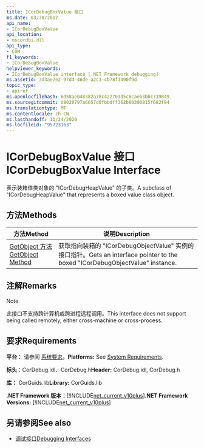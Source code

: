 ```yaml
---
title: ICorDebugBoxValue 接口
ms.date: 03/30/2017
api_name:
- ICorDebugBoxValue
api_location:
- mscordbi.dll
api_type:
- COM
f1_keywords:
- ICorDebugBoxValue
helpviewer_keywords:
- ICorDebugBoxValue interface [.NET Framework debugging]
ms.assetid: 3d3ae7e2-97d4-46de-a2c3-cb78f3490f9d
topic_type:
- apiref
ms.openlocfilehash: 6d58ae048382a78c422703d5c6caeb3bbc739849
ms.sourcegitcommit: d8020797a6657d0fbbdff362b80300815f682f94
ms.translationtype: MT
ms.contentlocale: zh-CN
ms.lasthandoff: 11/24/2020
ms.locfileid: "95723163"
---
```

# <a name="icordebugboxvalue-interface"></a><span data-ttu-id="02d6e-102">ICorDebugBoxValue 接口</span><span class="sxs-lookup"><span data-stu-id="02d6e-102">ICorDebugBoxValue Interface</span></span>

<span data-ttu-id="02d6e-103">表示装箱值类对象的 "ICorDebugHeapValue" 的子类。</span><span class="sxs-lookup"><span data-stu-id="02d6e-103">A subclass of "ICorDebugHeapValue" that represents a boxed value class object.</span></span>  
  
## <a name="methods"></a><span data-ttu-id="02d6e-104">方法</span><span class="sxs-lookup"><span data-stu-id="02d6e-104">Methods</span></span>  
  
|<span data-ttu-id="02d6e-105">方法</span><span class="sxs-lookup"><span data-stu-id="02d6e-105">Method</span></span>|<span data-ttu-id="02d6e-106">说明</span><span class="sxs-lookup"><span data-stu-id="02d6e-106">Description</span></span>|  
|------------|-----------------|  
|[<span data-ttu-id="02d6e-107">GetObject 方法</span><span class="sxs-lookup"><span data-stu-id="02d6e-107">GetObject Method</span></span>](icordebugboxvalue-getobject-method.md)|<span data-ttu-id="02d6e-108">获取指向装箱的 "ICorDebugObjectValue" 实例的接口指针。</span><span class="sxs-lookup"><span data-stu-id="02d6e-108">Gets an interface pointer to the boxed "ICorDebugObjectValue" instance.</span></span>|  
  
## <a name="remarks"></a><span data-ttu-id="02d6e-109">注解</span><span class="sxs-lookup"><span data-stu-id="02d6e-109">Remarks</span></span>  
  
> [!NOTE]
> <span data-ttu-id="02d6e-110">此接口不支持跨计算机或跨进程远程调用。</span><span class="sxs-lookup"><span data-stu-id="02d6e-110">This interface does not support being called remotely, either cross-machine or cross-process.</span></span>  
  
## <a name="requirements"></a><span data-ttu-id="02d6e-111">要求</span><span class="sxs-lookup"><span data-stu-id="02d6e-111">Requirements</span></span>  

 <span data-ttu-id="02d6e-112">**平台：** 请参阅 [系统要求](../../get-started/system-requirements.md)。</span><span class="sxs-lookup"><span data-stu-id="02d6e-112">**Platforms:** See [System Requirements](../../get-started/system-requirements.md).</span></span>  
  
 <span data-ttu-id="02d6e-113">**标头**：CorDebug.idl、CorDebug.h</span><span class="sxs-lookup"><span data-stu-id="02d6e-113">**Header:** CorDebug.idl, CorDebug.h</span></span>  
  
 <span data-ttu-id="02d6e-114">**库：** CorGuids.lib</span><span class="sxs-lookup"><span data-stu-id="02d6e-114">**Library:** CorGuids.lib</span></span>  
  
 <span data-ttu-id="02d6e-115">**.NET Framework 版本：**[!INCLUDE[net_current_v10plus](../../../../includes/net-current-v10plus-md.md)]</span><span class="sxs-lookup"><span data-stu-id="02d6e-115">**.NET Framework Versions:** [!INCLUDE[net_current_v10plus](../../../../includes/net-current-v10plus-md.md)]</span></span>  
  
## <a name="see-also"></a><span data-ttu-id="02d6e-116">另请参阅</span><span class="sxs-lookup"><span data-stu-id="02d6e-116">See also</span></span>

- [<span data-ttu-id="02d6e-117">调试接口</span><span class="sxs-lookup"><span data-stu-id="02d6e-117">Debugging Interfaces</span></span>](debugging-interfaces.md)
